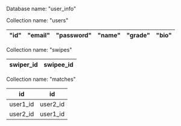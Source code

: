 Database name: "user_info"

Collection name: "users"

| "id" | "email" | "password" | "name" | "grade" | "bio" |
|------|---------|------------|--------|---------|-------|

Collection name: "swipes"

| swiper_id | swipee_id |
|-----------|-----------|

Collection name: "matches"

| id       | id       |
|----------|----------|
| user1_id | user2_id |
| user2_id | user1_id |
